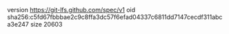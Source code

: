 version https://git-lfs.github.com/spec/v1
oid sha256:c5fd67fbbbae2c9c8ffa3dc57f6efad04337c6811dd7147cecdf311abca3e247
size 20603
